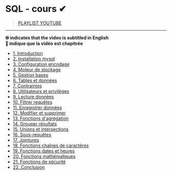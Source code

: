 # SQL - cours ✔

> [PLAYLIST YOUTUBE](https://www.youtube.com/playlist?list=PLrSOXFDHBtfGl66sXijiN8SU9YJaM_EQg)

---

**🌐 indicates that the video is subtitled in English**<br>
**🔢 indique que la vidéo est chapitrée**

+ [1. Introduction](https://www.youtube.com/watch?v=3KwmNNucIjA)
+ [2. Installation mysql](https://www.youtube.com/watch?v=9azCzs322NU)
+ [3. Configuration encodage](https://www.youtube.com/watch?v=bkrNOyo1gYk)
+ [4. Moteur de stockage](https://www.youtube.com/watch?v=jwd2a8qaA4g)
+ [5. Gestion bases](https://www.youtube.com/watch?v=86f6ldnLVLM)
+ [6. Tables et données](https://www.youtube.com/watch?v=Y_y-RNZApmk)
+ [7. Contraintes](https://www.youtube.com/watch?v=b3kbXSOg9ZU)
+ [8. Utilisateurs et privilèges](https://www.youtube.com/watch?v=IvOCAobeihs)
+ [9. Lecture données](https://www.youtube.com/watch?v=QfN_URkzw94)
+ [10. Filtrer requêtes](https://www.youtube.com/watch?v=jLQ7r6a9aiA)
+ [11. Enregistrer données](https://www.youtube.com/watch?v=ETBhek3AklE)
+ [12. Modifier et supprimer](https://www.youtube.com/watch?v=7gMgsSrFgaw)
+ [13. Fonctions d'agrégation](https://www.youtube.com/watch?v=TnPLdAuGCzU)
+ [14. Grouper résultats](https://www.youtube.com/watch?v=5RFdXGicu1o)
+ [15. Unions et intersections](https://www.youtube.com/watch?v=tIP_bQeFeXg)
+ [16. Sous-requêtes](https://www.youtube.com/watch?v=n2y6DZAM_fM)
+ [17. Jointures](https://www.youtube.com/watch?v=Qms4XqTtnkA)
+ [18. Fonctions chaînes de caractères](https://www.youtube.com/watch?v=oEaLoI3Io90)
+ [19. Fonctions dates et heures](https://www.youtube.com/watch?v=hLY7cBnFoPQ)
+ [20. Fonctions mathématiques](https://www.youtube.com/watch?v=9Y20_0MQzEE)
+ [21. Fonctions de sécurité](https://www.youtube.com/watch?v=VTkhWoQ4QPA)
+ [22. Conclusion](https://www.youtube.com/watch?v=TgvBXMaZULk)
